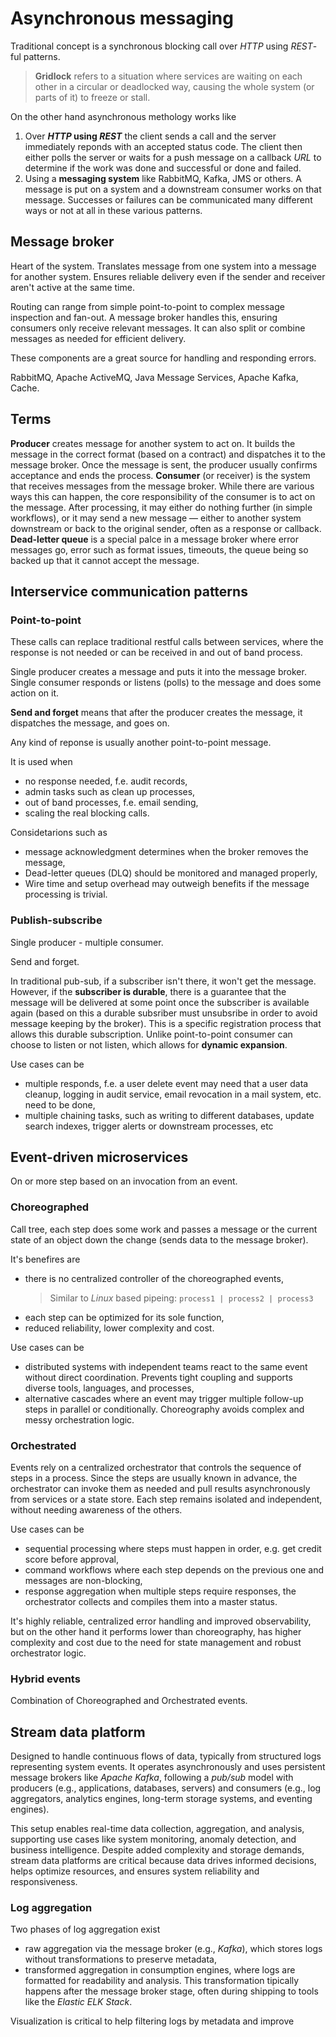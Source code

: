 # Asynchronous messaging
Traditional concept is a synchronous  blocking call over _HTTP_ using _REST_-ful patterns.

> **Gridlock** refers to a situation where services are waiting on each other in a circular or deadlocked way, causing the whole system (or parts of it) to freeze or stall.

On the other hand asynchronous methology works like 
1. Over **_HTTP_ using _REST_** the client sends a call and the server immediately reponds with an accepted status code. The client then either polls the server or waits for a push message on a callback _URL_ to determine if the work was done and successful or done and failed.
2. Using a **messaging system** like RabbitMQ, Kafka, JMS or others. A message is put on a system and a downstream consumer works on that message. Successes or failures can be communicated many different ways or not at all in these various patterns.
## Message broker
Heart of the system. Translates message from one system into a message for another system. Ensures reliable delivery even if the sender and receiver aren't active at the same time.

Routing can range from simple point-to-point to complex message inspection and fan-out. A message broker handles this, ensuring consumers only receive relevant messages. It can also split or combine messages as needed for efficient delivery. 

These components are a great source for handling and responding errors.

RabbitMQ, Apache ActiveMQ, Java Message Services, Apache Kafka, Cache.
## Terms
**Producer** creates message for another system to act on. It builds the message in the correct format (based on a contract) and dispatches it to the message broker. Once the message is sent, the producer usually confirms acceptance and ends the process.
**Consumer** (or receiver) is the system that receives messages from the message broker. While there are various ways this can happen, the core responsibility of the consumer is to act on the message. After processing, it may either do nothing further (in simple workflows), or it may send a new message — either to another system downstream or back to the original sender, often as a response or callback.
**Dead-letter queue** is a special palce in a message broker where error messages go, error such as format issues, timeouts, the queue being so backed up that it cannot accept the message.
## Interservice communication patterns
### Point-to-point
These calls can replace traditional restful calls between services, where the response is not needed or can be received in and out of band process. 

Single producer creates a message and puts it into the message broker. Single consumer responds or listens (polls) to the message and does some action on it.

**Send and forget** means that after the producer creates the message, it dispatches the message, and goes on.

Any kind of reponse is usually another point-to-point 
message.

It is used when
* no response needed, f.e. audit records,
* admin tasks such as clean up processes,
* out of band processes, f.e. email sending,
* scaling the real blocking calls.

Considetarions such as
* message acknowledgment determines when the broker removes the message,
* Dead-letter queues (DLQ) should be monitored and managed properly,
* Wire time and setup overhead may outweigh benefits if the message processing is trivial.

### Publish-subscribe
Single producer - multiple consumer.

Send and forget.

In traditional pub-sub, if a subscriber isn't there, it won't get the message. However, if the **subscriber is durable**, there is a guarantee that the message will be delivered at some point once the subscriber is available again (based on this a durable subsriber must unsubsribe in order to avoid message keeping by the broker). This is a specific registration process that allows this durable subscription. Unlike point-to-point consumer can choose to listen or not listen, which allows for **dynamic expansion**.

Use cases can be
* multiple responds, f.e. a user delete event may need that a user data cleanup, logging in audit service, email revocation in a mail system, etc. need to be done,
* multiple chaining tasks, such as writing to different databases, update search indexes, trigger alerts or downstream processes, etc
## Event-driven microservices
On or more step based on an invocation from an event.
### Choreographed
Call tree, each step does some work and passes a message or the current state of an object down the change (sends data to the message broker). 

It's benefires are
* there is no centralized controller of the choreographed events,
  > Similar to _Linux_ based pipeing: `process1 | process2 | process3`
* each step can be optimized for its sole function,
* reduced reliability, lower complexity and cost.

Use cases can be
* distributed systems with independent teams react to the same event without direct coordination. Prevents tight coupling and supports diverse tools, languages, and processes,
* alternative cascades where an event may trigger multiple follow-up steps in parallel or conditionally. Choreography avoids complex and messy orchestration logic.
### Orchestrated
Events rely on a centralized orchestrator that controls the sequence of steps in a process. Since the steps are usually known in advance, the orchestrator can invoke them as needed and pull results asynchronously from services or a state store. Each step remains isolated and independent, without needing awareness of the others.

Use cases can be
* sequential processing where steps must happen in order, e.g. get credit score before approval,
* command workflows where each step depends on the previous one and messages are non-blocking,
* response aggregation when multiple steps require responses, the orchestrator collects and compiles them into a master status.

It's highly reliable, centralized error handling and improved observability, but on the other hand it performs lower than 
choreography, has higher complexity and cost due to the need for state management and robust orchestrator logic.
### Hybrid events
Combination of Choreographed and Orchestrated events.
## Stream data platform
Designed to handle continuous flows of data, typically from structured logs representing system events. It operates asynchronously and uses persistent message brokers like _Apache Kafka_, following a _pub/sub_ model with producers (e.g., applications, databases, servers) and consumers (e.g., log aggregators, analytics engines, long-term storage systems, and eventing engines).

This setup enables real-time data collection, aggregation, and analysis, supporting use cases like system monitoring, anomaly detection, and business intelligence. Despite added complexity and storage demands, stream data platforms are critical because data drives informed decisions, helps optimize resources, and ensures system reliability and responsiveness.
### Log aggregation
Two phases of log aggregation exist
* raw aggregation via the message broker (e.g., _Kafka_), which stores logs without transformations to preserve metadata,
* transformed aggregation in consumption engines, where logs are formatted for readability and analysis. This transformation tipically happens after the message broker stage, often during shipping to tools like the _Elastic ELK Stack_.

Visualization is critical to help filtering logs by metadata and improve
<!--stackedit_data:
eyJoaXN0b3J5IjpbMTIyMDYwNTMxMiwxMTE5MTUwOTEwLDQ0MT
UwNjA2NCwtMzQ4ODc4Njc1LDExNjc5MzYzODAsLTEzMTY1MDY4
OTMsLTE1MDYwMjY0NjUsNjcyOTc1MDkxLDEzMTQyMDg2MTIsMT
I0OTAxOTAwMyw1NzQxMDMwMTMsNDI3MzI5NTAzLC0xOTY3MjQ4
MTM2LDE1NDM1MDM5NzQsLTE0NDAxNTc0MzEsLTE5NDMzNDc0OT
YsLTEzMzgwMDU4ODgsNzA3MjcyNzQ1LC00NDA1NzUxNjYsLTIw
NjcyNzUzNzhdfQ==
-->